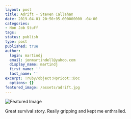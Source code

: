```yaml
---
layout: post
title: Adrift - Steven Callahan
date: 2019-04-01 20:50:05.000000000 -04:00
categories:
- Non Job Stuff
tags:
status: publish
type: post
published: true
author:
  login: martindj
  email: jonmartindell@yahoo.com
  display_name: martindj
  first_name: ''
  last_name: ''
excerpt: !ruby/object:Hpricot::Doc
  options: {}
featured_image: /assets/adrift.jpg
---
```

![Featured Image]({{page.featured_image}})

Great survival story. Really gripping and kept me enthralled.
